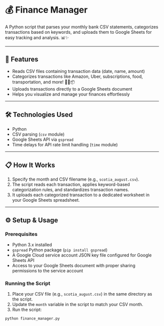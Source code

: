 # 💰 Finance Manager

A Python script that parses your monthly bank CSV statements, categorizes transactions based on keywords, and uploads them to Google Sheets for easy tracking and analysis. 📊✨

---

## 🚀 Features

- Reads CSV files containing transaction data (date, name, amount)  
- Categorizes transactions like Amazon, Uber, subscriptions, food, transportation, and more! 🍕🚗📦  
- Uploads transactions directly to a Google Sheets document  
- Helps you visualize and manage your finances effortlessly  

---

## 🛠️ Technologies Used

- Python  
- CSV parsing (`csv` module)  
- Google Sheets API via `gspread`  
- Time delays for API rate limit handling (`time` module)  

---

## 📋 How It Works

1. Specify the month and CSV filename (e.g., `scotia_august.csv`).  
2. The script reads each transaction, applies keyword-based categorization rules, and standardizes transaction names.  
3. It uploads each categorized transaction to a dedicated worksheet in your Google Sheets spreadsheet.  

---

## ⚙️ Setup & Usage

### Prerequisites

- Python 3.x installed  
- `gspread` Python package (`pip install gspread`)  
- A Google Cloud service account JSON key file configured for Google Sheets API  
- Access to your Google Sheets document with proper sharing permissions to the service account  

### Running the Script

1. Place your CSV file (e.g., `scotia_august.csv`) in the same directory as the script.  
2. Update the `month` variable in the script to match your CSV month.  
3. Run the script:

```bash
python finance_manager.py
